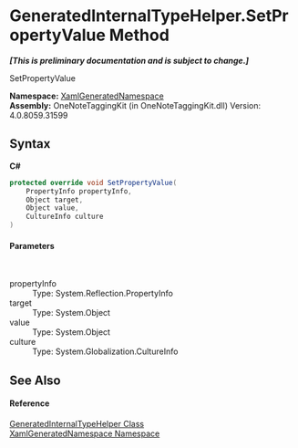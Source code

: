 # GeneratedInternalTypeHelper.SetPropertyValue Method 
 _**\[This is preliminary documentation and is subject to change.\]**_

SetPropertyValue

**Namespace:**&nbsp;<a href="d56f9899-ea68-441a-14bf-b7e43a3035c7">XamlGeneratedNamespace</a><br />**Assembly:**&nbsp;OneNoteTaggingKit (in OneNoteTaggingKit.dll) Version: 4.0.8059.31599

## Syntax

**C#**<br />
``` C#
protected override void SetPropertyValue(
	PropertyInfo propertyInfo,
	Object target,
	Object value,
	CultureInfo culture
)
```


#### Parameters
&nbsp;<dl><dt>propertyInfo</dt><dd>Type: System.Reflection.PropertyInfo<br /></dd><dt>target</dt><dd>Type: System.Object<br /></dd><dt>value</dt><dd>Type: System.Object<br /></dd><dt>culture</dt><dd>Type: System.Globalization.CultureInfo<br /></dd></dl>

## See Also


#### Reference
<a href="55cad188-76ae-4170-e16c-99dd7b48db5f">GeneratedInternalTypeHelper Class</a><br /><a href="d56f9899-ea68-441a-14bf-b7e43a3035c7">XamlGeneratedNamespace Namespace</a><br />